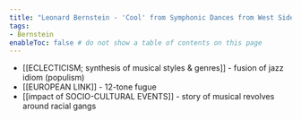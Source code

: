 ```yaml
---
title: "Leonard Bernstein - 'Cool' from Symphonic Dances from West Side Story (1960))"
tags:
- Bernstein 
enableToc: false # do not show a table of contents on this page
---
```


- [[ECLECTICISM; synthesis of musical styles & genres]] - fusion of jazz idiom (populism)
- [[EUROPEAN LINK]] - 12-tone fugue
- [[impact of SOCIO-CULTURAL EVENTS]] - story of musical revolves around racial gangs